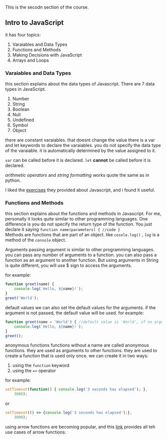 This is the secodn section of the course.
## Intro to JavaScript
it has four topics: 
1. Varaiables and Data Types
2. Functions and Methods
3. Making Decisions with JavaScript
4. Arrays and Loops

### Varaiables and Data Types
this section explains about the data types of Javascript. There are 7 data types in JavaScript.
1. Number
2. String
3. Boolean
4. Null
5. Undefined
6. Symbol
7. Object

there are constant varaiables. that doesnt change the value 
there is a var and let keywords to declare the varaiables. you do not specify the data type of the varaiable. it is automatically determined by the value assigned to it.

`var` can be called before it is declared. `let` **cannot** be called before it is declared.

*arithmetic operators* and *string formatting* works quote the same as in python.

I liked the [exercises](https://css-tricks.com/snippets/javascript/) they provided about Javascript, and i found it useful.

### Functions and Methods
this section explains about the functions and methods in Javascript. For me, personally it looks quite similar to other programming languages. One difference is you do not specify the return type of the function. You just declare it saying `function name(parameters) { //code }`  
Methods are functions that are part of an object. like `cosole.log()` , *`log`* is a method of the *`console`* object.

Arguments
passing argument is similar to other programming languages. you can pass any number of arguments to a function. you can also pass a function as an argument to another function. But using arguments in String is quite different, you will use $ sign to access the arguments.

for example:
```javascript
function greet(name) {
    console.log(`Hello, ${name}!`);
}
greet('World');
```
default values
we can also set the default values for the arguments. if the argument is not passed, the default value will be used. 
for example:
```javascript
function greet(name = 'World') { //default value is 'World', if no argument is passed 'Hello World' will be printed
    console.log(`Hello, ${name}!`);
}
greet();
```

anonymous functions
functions without a name are called anonymous functions. they are used as arguments to other functions. they are used to create a function that is used only once.
we can create it in two ways:
1. using the `function` keyword
2. using the `=>` operator

for example:
```javascript
setTimeout(function() { console.log('3 seconds has elapsed'); }, 
    3000);
```
or
```javascript
setTimeout(() => {console.log('3 seconds has elapsed');}, 
    3000);
```

using arrow functions are becoming popular, and this [link](https://developer.mozilla.org/en-US/docs/Web/JavaScript/Reference/Functions/Arrow_functions) provides all teh use cases of arrow functions.

